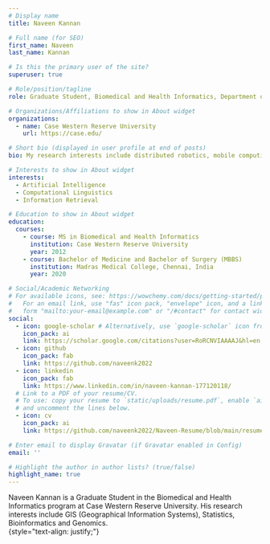 ```yaml
---
# Display name
title: Naveen Kannan

# Full name (for SEO)
first_name: Naveen
last_name: Kannan

# Is this the primary user of the site?
superuser: true

# Role/position/tagline
role: Graduate Student, Biomedical and Health Informatics, Department of Population and Quantitative Health Sciences

# Organizations/Affiliations to show in About widget
organizations:
  - name: Case Western Reserve University
    url: https://case.edu/

# Short bio (displayed in user profile at end of posts)
bio: My research interests include distributed robotics, mobile computing and programmable matter.

# Interests to show in About widget
interests:
  - Artificial Intelligence
  - Computational Linguistics
  - Information Retrieval

# Education to show in About widget
education:
  courses:
    - course: MS in Biomedical and Health Informatics
      institution: Case Western Reserve University
      year: 2012
    - course: Bachelor of Medicine and Bachelor of Surgery (MBBS)
      institution: Madras Medical College, Chennai, India
      year: 2020

# Social/Academic Networking
# For available icons, see: https://wowchemy.com/docs/getting-started/page-builder/#icons
#   For an email link, use "fas" icon pack, "envelope" icon, and a link in the
#   form "mailto:your-email@example.com" or "/#contact" for contact widget.
social:
  - icon: google-scholar # Alternatively, use `google-scholar` icon from `ai` icon pack
    icon_pack: ai
    link: https://scholar.google.com/citations?user=RoRCNVIAAAAJ&hl=en
  - icon: github
    icon_pack: fab
    link: https://github.com/naveenk2022
  - icon: linkedin
    icon_pack: fab
    link: https://www.linkedin.com/in/naveen-kannan-177120118/
  # Link to a PDF of your resume/CV.
  # To use: copy your resume to `static/uploads/resume.pdf`, enable `ai` icons in `params.yaml`,
  # and uncomment the lines below.
  - icon: cv
    icon_pack: ai
    link: https://github.com/naveenk2022/Naveen-Resume/blob/main/resume1.pdf

# Enter email to display Gravatar (if Gravatar enabled in Config)
email: ''

# Highlight the author in author lists? (true/false)
highlight_name: true
---
```


Naveen Kannan is a Graduate Student in the Biomedical and Health Informatics program at Case Western Reserve University. His research interests include GIS (Geographical Information Systems), Statistics, Bioinformatics and Genomics.  
{style="text-align: justify;"}
